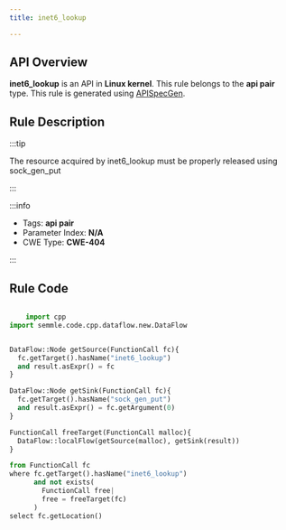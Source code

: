 ```yaml
---
title: inet6_lookup

---
```



## API Overview
**inet6_lookup** is an API in **Linux kernel**. This rule belongs to the **api pair** type. This rule is generated using [APISpecGen](../../tools/APISpecGen).
## Rule Description

:::tip

The resource acquired by inet6_lookup must be properly released using sock_gen_put

:::

:::info

- Tags: **api pair**
- Parameter Index: **N/A**
- CWE Type: **CWE-404**

:::

## Rule Code
```python

    import cpp
import semmle.code.cpp.dataflow.new.DataFlow


DataFlow::Node getSource(FunctionCall fc){
  fc.getTarget().hasName("inet6_lookup")
  and result.asExpr() = fc
}

DataFlow::Node getSink(FunctionCall fc){
  fc.getTarget().hasName("sock_gen_put")
  and result.asExpr() = fc.getArgument(0)
}

FunctionCall freeTarget(FunctionCall malloc){
  DataFlow::localFlow(getSource(malloc), getSink(result))
}

from FunctionCall fc
where fc.getTarget().hasName("inet6_lookup")
      and not exists(
        FunctionCall free| 
        free = freeTarget(fc)
      )
select fc.getLocation()

    
```